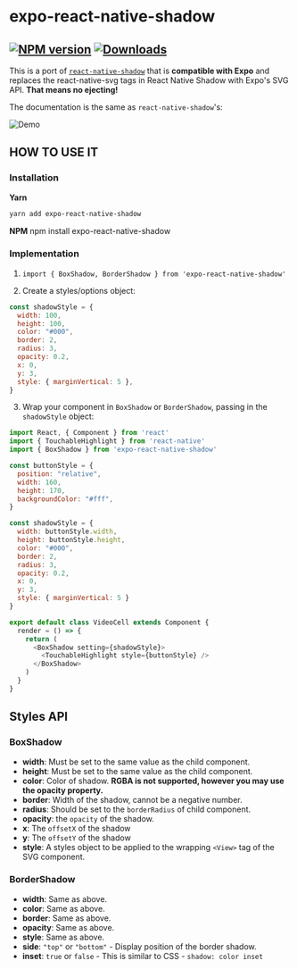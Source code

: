 # expo-react-native-shadow
[![NPM version][npm-image]][npm-url] [![Downloads][downloads-image]][npm-url]
---

This is a port of [`react-native-shadow`](https://github.com/879479119/react-native-shadow) that is **compatible with Expo** and replaces the react-native-svg tags in React Native Shadow with Expo's SVG API. **That means no ejecting!**

The documentation is the same as `react-native-shadow`'s:

![Demo](http://7xsm7w.com1.z0.glb.clouddn.com/20161015151531.png)

## HOW TO USE IT

### Installation
**Yarn**
```bash
yarn add expo-react-native-shadow
``` 
**NPM**
npm install expo-react-native-shadow

### Implementation

1. `import { BoxShadow, BorderShadow } from 'expo-react-native-shadow'`

2. Create a styles/options object:
```js
const shadowStyle = {
  width: 100,
  height: 100,
  color: "#000",
  border: 2,
  radius: 3,
  opacity: 0.2,
  x: 0,
  y: 3,
  style: { marginVertical: 5 },
}
```

3. Wrap your component in `BoxShadow` or `BorderShadow`, passing in the `shadowStyle` object:
```js
import React, { Component } from 'react'
import { TouchableHighlight } from 'react-native'
import { BoxShadow } from 'expo-react-native-shadow'

const buttonStyle = {
  position: "relative",
  width: 160,
  height: 170,
  backgroundColor: "#fff",
}

const shadowStyle = {
  width: buttonStyle.width,
  height: buttonStyle.height,
  color: "#000",
  border: 2,
  radius: 3,
  opacity: 0.2,
  x: 0,
  y: 3,
  style: { marginVertical: 5 }
}

export default class VideoCell extends Component {
  render = () => {
    return (
      <BoxShadow setting={shadowStyle}>
        <TouchableHighlight style={buttonStyle} />
      </BoxShadow>
    )
  }
}
```

## Styles API

### BoxShadow
+ **width**: Must be set to the same value as the child component.
+ **height**: Must be set to the same value as the child component.
+ **color**: Color of shadow. **RGBA is not supported, however you may use the opacity property.**
+ **border**: Width of the shadow, cannot be a negative number.
+ **radius**: Should be set to the `borderRadius` of child component.
+ **opacity**: the `opacity` of the shadow.
+ **x**: The `offsetX` of the shadow
+ **y**: The `offsetY` of the shadow
+ **style**: A styles object to be applied to the wrapping `<View>` tag of the SVG component.

### BorderShadow
+ **width**: Same as above.
+ **color**: Same as above. 
+ **border**: Same as above.
+ **opacity**: Same as above.
+ **style**: Same as above.
+ **side**: `"top"` or `"bottom"` - Display position of the border shadow.
+ **inset**: `true` or `false` - This is similar to CSS - `shadow: color inset`


[npm-url]: https://npmjs.org/package/expo-react-native-shadow
[downloads-image]: http://img.shields.io/npm/dm/expo-react-native-shadow.svg
[npm-image]: http://img.shields.io/npm/v/expo-react-native-shadow.svg
